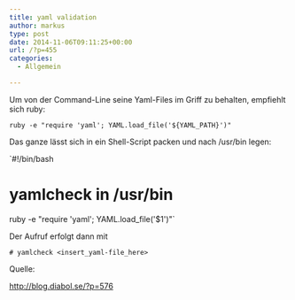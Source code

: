 ```yaml
---
title: yaml validation
author: markus
type: post
date: 2014-11-06T09:11:25+00:00
url: /?p=455
categories:
  - Allgemein

---
```

Um von der Command-Line seine Yaml-Files im Griff zu behalten, empfiehlt sich ruby:
  
`ruby -e "require 'yaml'; YAML.load_file('${YAML_PATH}')"`

Das ganze lässt sich in ein Shell-Script packen und nach /usr/bin legen:
  
`#!/bin/bash<br />
# yamlcheck in /usr/bin<br />
ruby -e "require 'yaml'; YAML.load_file('$1')"`

Der Aufruf erfolgt dann mit
  
`# yamlcheck <insert_yaml-file_here>`

Quelle:
  
http://blog.diabol.se/?p=576